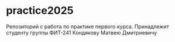 # practice2025
Репозиторий с работа по практике первого курса.
Принадлежит студенту группы ФИТ-241 Кондякову Матвею Дмитриевичу
